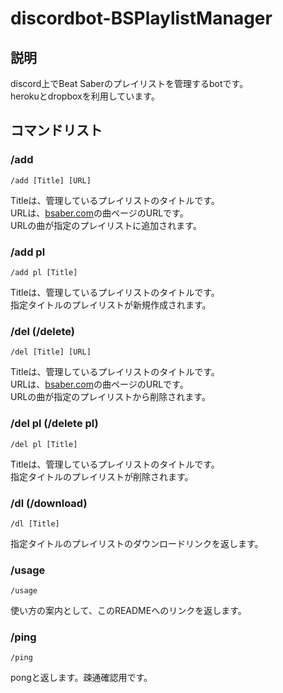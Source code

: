 # discordbot-BSPlaylistManager

## 説明
discord上でBeat Saberのプレイリストを管理するbotです。  
herokuとdropboxを利用しています。


## コマンドリスト
### /add
```
/add [Title] [URL]
```
Titleは、管理しているプレイリストのタイトルです。  
URLは、[bsaber.com](https://bsaber.com/)の曲ページのURLです。  
URLの曲が指定のプレイリストに追加されます。
<!--mapperのURLを入れたらその人の曲全てを追加するとか。評価などフィルタできた方がいいか？→その基準は共通設定値でいいか。-->

### /add pl
```
/add pl [Title]
```
Titleは、管理しているプレイリストのタイトルです。  
指定タイトルのプレイリストが新規作成されます。

### /del (/delete)
```
/del [Title] [URL]
```
Titleは、管理しているプレイリストのタイトルです。  
URLは、[bsaber.com](https://bsaber.com/)の曲ページのURLです。  
URLの曲が指定のプレイリストから削除されます。

### /del pl (/delete pl)
```
/del pl [Title]
```
Titleは、管理しているプレイリストのタイトルです。  
指定タイトルのプレイリストが削除されます。

### /dl (/download)
```
/dl [Title]
```
指定タイトルのプレイリストのダウンロードリンクを返します。

### /usage
```
/usage
```
使い方の案内として、このREADMEへのリンクを返します。

### /ping
```
/ping
```
pongと返します。疎通確認用です。


